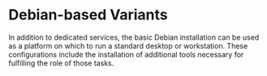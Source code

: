 # Debian-based Variants

In addition to dedicated services, the basic Debian installation can be used as a platform on which to run a standard desktop or workstation. These configurations include the installation of additional tools necessary for fulfilling the role of those tasks.
